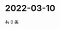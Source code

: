 # 2022-03-10

共 0 条

<!-- BEGIN WEIBO -->
<!-- 最后更新时间 Thu Mar 10 2022 06:12:13 GMT+0800 (China Standard Time) -->

<!-- END WEIBO -->
